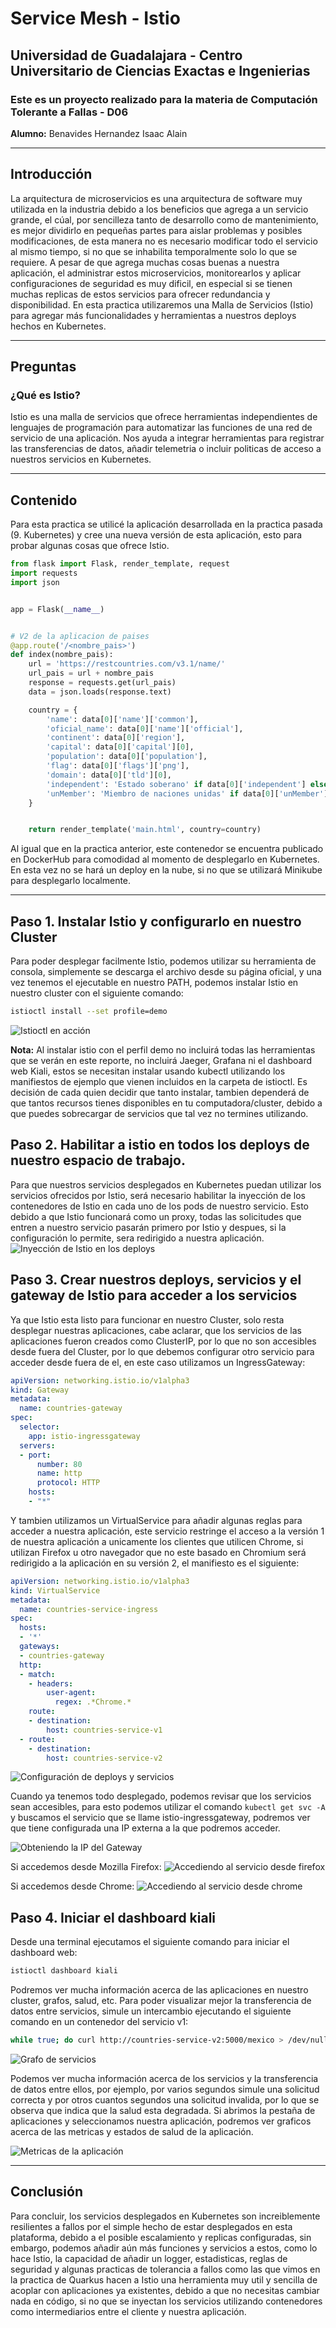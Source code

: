 # Service Mesh - Istio
## **Universidad de Guadalajara** - Centro Universitario de Ciencias Exactas e Ingenierias

### Este es un proyecto realizado para la materia de Computación Tolerante a Fallas - D06

**Alumno:** Benavides Hernandez Isaac Alain

---
## Introducción
La arquitectura de microservicios es una arquitectura de software muy utilizada en la industria debido a los beneficios que agrega a un servicio grande, el cúal, por sencilleza tanto de desarrollo como de mantenimiento, es mejor dividirlo en pequeñas partes para aislar problemas y posibles modificaciones, de esta manera no es necesario modificar todo el servicio al mismo tiempo, si no que se inhabilita temporalmente solo lo que se requiere. A pesar de que agrega muchas cosas buenas a nuestra aplicación, el administrar estos microservicios, monitorearlos y aplicar configuraciones de seguridad es muy dificil, en especial si se tienen muchas replicas de estos servicios para ofrecer redundancia y disponibilidad. En esta practica utilizaremos una Malla de Servicios (Istio) para agregar más funcionalidades y herramientas a nuestros deploys hechos en Kubernetes.

---
## Preguntas
### ¿Qué es Istio?
Istio es una malla de servicios que ofrece herramientas independientes de lenguajes de programación para automatizar las funciones de una red de servicio de una aplicación. Nos ayuda a integrar herramientas para registrar las transferencias de datos, añadir telemetria o incluir politicas de acceso a nuestros servicios en Kubernetes.

---
## Contenido
Para esta practica se utilicé la aplicación desarrollada en la practica pasada (9. Kubernetes) y cree una nueva versión de esta aplicación, esto para probar algunas cosas que ofrece Istio.

~~~python
from flask import Flask, render_template, request
import requests
import json


app = Flask(__name__)


# V2 de la aplicacion de paises
@app.route('/<nombre_pais>')
def index(nombre_pais):
    url = 'https://restcountries.com/v3.1/name/'
    url_pais = url + nombre_pais
    response = requests.get(url_pais)
    data = json.loads(response.text)

    country = {
        'name': data[0]['name']['common'],
        'oficial_name': data[0]['name']['official'],
        'continent': data[0]['region'],
        'capital': data[0]['capital'][0],
        'population': data[0]['population'],
        'flag': data[0]['flags']['png'],
        'domain': data[0]['tld'][0],
        'independent': 'Estado soberano' if data[0]['independent'] else "Estado dependiente de otro país",
        'unMember': 'Miembro de naciones unidas' if data[0]['unMember'] else "No es miembro de naciones unidas",
    }


    return render_template('main.html', country=country)
~~~
Al igual que en la practica anterior, este contenedor se encuentra publicado en DockerHub para comodidad al momento de desplegarlo en Kubernetes. En esta vez no se hará un deploy en la nube, si no que se utilizará Minikube para desplegarlo localmente.

---
## Paso 1. Instalar Istio y configurarlo en nuestro Cluster
Para poder desplegar facilmente Istio, podemos utilizar su herramienta de consola, simplemente se descarga el archivo desde su página oficial, y una vez tenemos el ejecutable en nuestro PATH, podemos instalar Istio en nuestro cluster con el siguiente comando: 

~~~bash
istioctl install --set profile=demo
~~~
![Istioctl en acción](./img/01.png "Istioctl en acción")

**Nota:** Al instalar istio con el perfil demo no incluirá todas las herramientas que se verán en este reporte, no incluirá Jaeger, Grafana ni el dashboard web Kiali, estos se necesitan instalar usando kubectl utilizando los manifiestos de ejemplo que vienen incluidos en la carpeta de istioctl. Es decisión de cada quien decidir que tanto instalar, tambien dependerá de que tantos recursos tienes disponibles en tu computadora/cluster, debido a que puedes sobrecargar de servicios que tal vez no termines utilizando.

## Paso 2. Habilitar a istio en todos los deploys de nuestro espacio de trabajo.
Para que nuestros servicios desplegados en Kubernetes puedan utilizar los servicios ofrecidos por Istio, será necesario habilitar la inyección de los contenedores de Istio en cada uno de los pods de nuestro servicio. Esto debido a que Istio funcionará como un proxy, todas las solicitudes que entren a nuestro servicio pasarán primero por Istio y despues, si la configuración lo permite, sera redirigido a nuestra aplicación.
![Inyección de Istio en los deploys](./img/02.png "Inyección de Istio en los deploys")

## Paso 3. Crear nuestros deploys, servicios y el gateway de Istio para acceder a los servicios
Ya que Istio esta listo para funcionar en nuestro Cluster, solo resta desplegar nuestras aplicaciones, cabe aclarar, que los servicios de las aplicaciones fueron creados como ClusterIP, por lo que no son accesibles desde fuera del Cluster, por lo que debemos configurar otro servicio para acceder desde fuera de el, en este caso utilizamos un IngressGateway:

~~~yaml
apiVersion: networking.istio.io/v1alpha3
kind: Gateway
metadata:
  name: countries-gateway
spec:
  selector:
    app: istio-ingressgateway
  servers:
  - port:
      number: 80
      name: http
      protocol: HTTP
    hosts:
    - "*"
~~~

Y tambien utilizamos un VirtualService para añadir algunas reglas para acceder a nuestra aplicación, este servicio restringe el acceso a la versión 1 de nuestra aplicación a unicamente los clientes que utilicen Chrome, si utilizan Firefox u otro navegador que no este basado en Chromium será redirigido a la aplicación en su versión 2, el manifiesto es el siguiente:

~~~yaml
apiVersion: networking.istio.io/v1alpha3
kind: VirtualService
metadata:
  name: countries-service-ingress
spec:
  hosts: 
  - '*'
  gateways:
  - countries-gateway
  http:
  - match:
    - headers:
        user-agent:
          regex: .*Chrome.*
    route:
    - destination:
        host: countries-service-v1
  - route:
    - destination:
        host: countries-service-v2
~~~

![Configuración de deploys y servicios](./img/03.png "Configuración de deploys y servicios")

Cuando ya tenemos todo desplegado, podemos revisar que los servicios sean accesibles, para esto podemos utilizar el comando ``kubectl get svc -A`` y buscamos el servicio que se llame istio-ingressgateway, podremos ver que tiene configurada una IP externa a la que podremos acceder.

![Obteniendo la IP del Gateway](./img/06.png "Obteniendo la IP del Gateway")

Si accedemos desde Mozilla Firefox:
![Accediendo al servicio desde firefox](./img/04.png "Accediendo al servicio desde firefox")

Si accedemos desde Chrome:
![Accediendo al servicio desde chrome](./img/05.png "Accediendo al servicio desde chrome")

## Paso 4. Iniciar el dashboard kiali
Desde una terminal ejecutamos el siguiente comando para iniciar el dashboard web:

~~~bash
istioctl dashboard kiali
~~~

Podremos ver mucha información acerca de las aplicaciones en nuestro cluster, grafos, salud, etc. Para poder visualizar mejor la transferencia de datos entre servicios, simule un intercambio ejecutando el siguiente comando en un contenedor del servicio v1:

~~~bash
while true; do curl http://countries-service-v2:5000/mexico > /dev/null 2>&1; done
~~~

![Grafo de servicios](./img/09.png "Grafo de servicios")

Podemos ver mucha información acerca de los servicios y la transferencia de datos entre ellos, por ejemplo, por varios segundos simule una solicitud correcta y por otros cuantos segundos una solicitud invalida, por lo que se observa que indica que la salud esta degradada. Si abrimos la pestaña de aplicaciones y seleccionamos nuestra aplicación, podremos ver graficos acerca de las metricas y estados de salud de la aplicación.

![Metricas de la aplicación](./img/10.png "Metricas de la aplicación")

---
## Conclusión
Para concluir, los servicios desplegados en Kubernetes son increiblemente resilientes a fallos por el simple hecho de estar desplegados en esta plataforma, debido a el posible escalamiento y replicas configuradas, sin embargo, podemos añadir aún más funciones y servicios a estos, como lo hace Istio, la capacidad de añadir un logger, estadisticas, reglas de seguridad y algunas practicas de tolerancia a fallos como las que vimos en la practica de Quarkus hacen a Istio una herramienta muy util y sencilla de acoplar con aplicaciones ya existentes, debido a que no necesitas cambiar nada en código, si no que se inyectan los servicios utilizando contenedores como intermediarios entre el cliente y nuestra aplicación.
